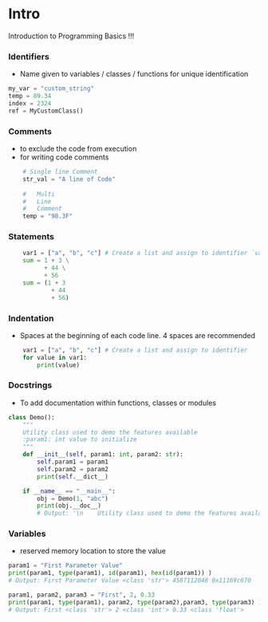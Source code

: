 # Intro
Introduction to Programming Basics !!!

### Identifiers
- Name given to variables / classes / functions for unique identification
```python
my_var = "custom_string"
temp = 89.34
index = 2324
ref = MyCustomClass()
```

### Comments
- to exclude the code from execution 
- for writing code comments
```python
	# Single line Comment
	str_val = "A line of Code"
	
	#	Multi 
	#	Line
	#	Comment
	temp = "98.3F"
```

### Statements
```python
	var1 = ["a", "b", "c"] # Create a list and assign to identifier `var1`
	sum = 1 + 3 \
	      + 44 \
		  + 56
	sum = (1 + 3
			+ 44 
			+ 56)	  
```

### Indentation
- Spaces at the beginning of each code line. 4 spaces are recommended

```python
	var1 = ["a", "b", "c"] # Create a list and assign to identifier
	for value in var1:
		print(value) 
```	

### Docstrings
- To add documentation within functions, classes or modules

```python
class Demo():
    """
    Utility class used to demo the features available
    :param1: int value to initialize
    """
    def __init__(self, param1: int, param2: str):
        self.param1 = param1
        self.param2 = param2
        print(self.__dict__)

	if __name__ == "__main__":
    	obj = Demo(1, "abc") 
		print(obj.__doc__)
		# Output: '\n    Utility class used to demo the features available\n    :param1: int value to initialize\n    '

```	

### Variables
- reserved memory location to store the value

```python
param1 = "First Parameter Value"
print(param1, type(param1), id(param1), hex(id(param1)) )
# Output: First Parameter Value <class 'str'> 4587112048 0x11169c670

param1, param2, param3 = "First", 2, 0.33
print(param1, type(param1), param2, type(param2),param3, type(param3) )
# Output: First <class 'str'> 2 <class 'int'> 0.33 <class 'float'>
```